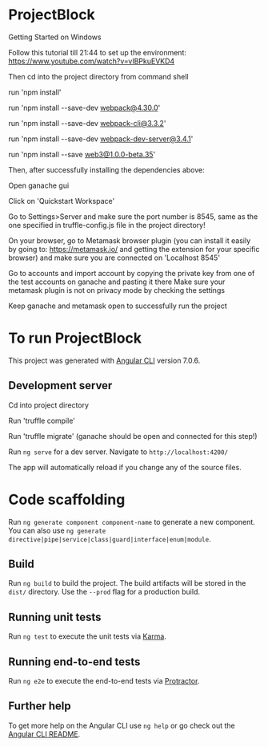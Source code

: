 # ProjectBlock

Getting Started on Windows

Follow this tutorial till 21:44 to set up the environment:  https://www.youtube.com/watch?v=vIBPkuEVKD4

Then cd into the project directory from command shell

run 'npm install'

run 'npm install --save-dev webpack@4.30.0'

run 'npm install --save-dev webpack-cli@3.3.2'

run 'npm install --save-dev webpack-dev-server@3.4.1'

run 'npm install --save web3@1.0.0-beta.35'

Then, after successfully installing the dependencies above:

Open ganache gui 

Click on 'Quickstart Workspace'

Go to Settings>Server and make sure the port number is 8545, same as the one specified in truffle-config.js file in the project directory!

On your browser, go to Metamask browser plugin (you can install it easily by going to: https://metamask.io/ and getting the extension for your specific browser) and make sure you are connected on 'Localhost 8545'

Go to accounts and import account by copying the private key from one of the test accounts on ganache and pasting it there
Make sure your metamask plugin is not on privacy mode by checking the settings

Keep ganache and metamask open to successfully run the project

# To run ProjectBlock 

This project was generated with [Angular CLI](https://github.com/angular/angular-cli) version 7.0.6.

## Development server

Cd into project directory 

Run 'truffle compile'

Run 'truffle migrate' (ganache should be open and connected for this step!)

Run `ng serve` for a dev server. Navigate to `http://localhost:4200/`

The app will automatically reload if you change any of the source files.

# Code scaffolding

Run `ng generate component component-name` to generate a new component. You can also use `ng generate directive|pipe|service|class|guard|interface|enum|module`.

## Build

Run `ng build` to build the project. The build artifacts will be stored in the `dist/` directory. Use the `--prod` flag for a production build.

## Running unit tests

Run `ng test` to execute the unit tests via [Karma](https://karma-runner.github.io).

## Running end-to-end tests

Run `ng e2e` to execute the end-to-end tests via [Protractor](http://www.protractortest.org/).

## Further help

To get more help on the Angular CLI use `ng help` or go check out the [Angular CLI README](https://github.com/angular/angular-cli/blob/master/README.md).
